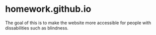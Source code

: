 # homework.github.io

The goal of this is to make the website more accessible for people with dissabilities such as blindness. 
